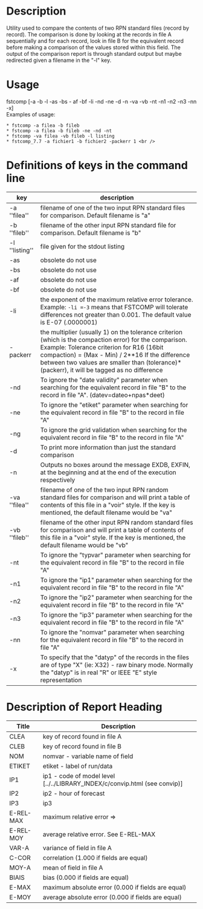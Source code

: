 # Description

Utility used to compare the contents of two RPN standard files (record by record). The comparison is done by looking at the records in file A sequentially and for each record, look in file B for the equivalent record before making a comparison of the values stored within this field. The output of the comparison report is through standard output but maybe redirected given a filename in the "-l" key.<br />

# Usage

<source lang="bash">
fstcomp [-a -b -l -as -bs - af -bf -li -nd -ne -d -n -va -vb -nt -n1 -n2 -n3 -nn -x]
</source>
<br />
Examples of usage:

    * fstcomp -a filea -b fileb
    * fstcomp -a filea -b fileb -ne -nd -nt
    * fstcomp -va filea -vb fileb -l listing
    * fstcomp_7.7 -a fichier1 -b fichier2 -packerr 1 <br />

# Definitions of keys in the command line

|      key       |     description    | 
| -------------- | ------------------ |
| -a ''filea''   | filename of one of the two input RPN standard files for comparison. Default filename is "a" |
| -b ''fileb''   | filename of the other input RPN standard file for comparison. Default filename is "b" |
| -l ''listing'' | file given for the stdout listing |
| -as            | obsolete do not use |
| -bs            | obsolete do not use |
| -af            | obsolete do not use |
| -bf            | obsolete do not use |
| -li            | the exponent of the maximum relative error tolerance. Example: ```-li =-3``` means that FSTCOMP will tolerate differences not greater than 0.001. The default value is E-07 (.0000001) |
| -packerr       | the multiplier (usually 1) on the tolerance criterion (which is the compaction error) for the comparison. Example: Tolerance criterion for R16 (16bit compaction) = (Max - Min) / 2**16 If the difference between two values are smaller than (tolerance)*(packerr), it will be tagged as no difference |
| -nd            | To ignore the "date validity" parameter when searching for the equivalent record in file "B" to the record in file "A". (datev=dateo+npas*deet) |
| -ne            | To ignore the "etiket" parameter when searching for the equivalent record in file "B" to the record in file "A" |
| -ng            | To ignore the grid validation when searching for the equivalent record in file "B" to the record in file "A" |
| -d             | To print more information than just the standard comparison |
| -n             | Outputs no boxes around the message EXDB, EXFIN, at the beginning and at the end of the execution respectively |
| -va ''filea''  | filename of one of the two input RPN random standard files for comparison and will print a table of contents of this file in a "voir" style. If the key is mentioned, the default filename would be "va" |
| -vb ''fileb''  | filename of the other input RPN random standard files for comparison and will print a table of contents of this file in a "voir" style. If the key is mentioned, the default filename would be "vb" |
| -nt            | To ignore the "typvar" parameter when searching for the equivalent record in file "B" to the record in file "A" |
| -n1            | To ignore the "ip1" parameter when searching for the equivalent record in file "B" to the record in file "A" |
| -n2            | To ignore the "ip2" parameter when searching for the equivalent record in file "B" to the record in file "A" |
| -n3            | To ignore the "ip3" parameter when searching for the equivalent record in file "B" to the record in file "A" |
| -nn            | To ignore the "nomvar" parameter when searching for the equivalent record in file "B" to the record in file "A" |
| -x             | To specify that the "datyp" of the records in the files are of type "X" (ie: X32) - raw binary mode. Normally the "datyp" is in real "R" or IEEE "E" style representation |

# Description of Report Heading

|  Title    | Description |
| --------- | ----------- |
| CLEA      | key of record found in file A |
| CLEB      | key of record found in file B |
| NOM       | nomvar - variable name of field |
| ETIKET    | etiket - label of run/data |
| IP1       | ip1 - code of model level [../../LIBRARY_INDEX/c/convip.html (see convip)] |
| IP2       | ip2 - hour of forecast |
| IP3       | ip3 |
| E-REL-MAX | maximum relative error =&gt; |1.0-A/B| where values A and B are compared. B must be non-zero so A and B could be switched for the purpose of calculation |
| E-REL-MOY | average relative error. See E-REL-MAX |
| VAR-A     | variance of field in file A |
| C-COR     | correlation (1.000 if fields are equal) |
| MOY-A     | mean of field in file A |
| BIAIS     | bias (0.000 if fields are equal) |
| E-MAX     | maximum absolute error (0.000 if fields are equal) |
| E-MOY     | average absolute error (0.000 if fields are equal) |